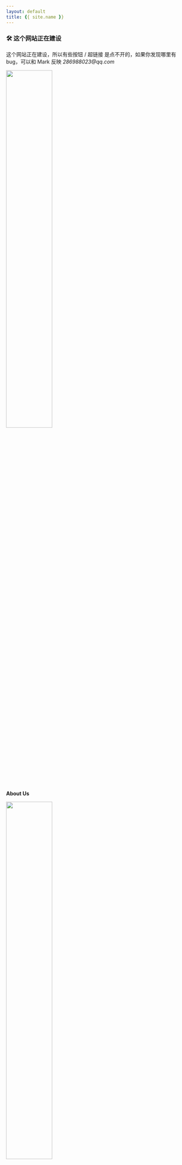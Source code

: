 ```yaml
---
layout: default
title: {{ site.name }}
---
```


<div class="info">
  <h3>🛠 这个网站正在建设</h3>
  <p>这个网站正在建设，所以有些按钮 / 超链接 是点不开的，如果你发现哪里有bug，可以和 Mark 反映 <em>286988023@qq.com</em> </p>
</div>

<div class="card-box">
  <div class="card" onClick="window.location.href='{{ site.baseurl }}/secondary-pages/2021/01/26/About-Us.html'">
    <img src="{{ site.baseurl }}/assets/aboutUs.svg" height="50%" width="50%"/>
    <p><strong>About Us</strong></p>
  </div>

  <div class="card">
    <img src="{{ site.baseurl }}/assets/toBeginners.svg" height="50%" width="50%"/>
    <p><strong>For Beginners</strong></p>
  </div>

  <div class="card" onClick="window.location.href='{{ site.baseurl }}/secondary-pages/2021/01/26/Competitions.html'">
    <img src="{{ site.baseurl }}/assets/competition.svg" height="50%" width="50%"/>
    <p><strong>Competition</strong></p>
  </div>

  <div class="card">
    <img src="{{ site.baseurl }}/assets/bookSharing.svg" height="50%" width="50%"/>
    <p><strong>Book Sharing</strong></p>
  </div>

  <div class="card">
    <img src="{{ site.baseurl }}/assets/notes.svg" height="50%" width="50%"/>
    <p><strong>Notes</strong></p>
  </div>

  <div class="card" onClick="window.location.href='{{ site.baseurl }}/secondary-pages/2021/01/26/Schedule.html'">
    <img src="{{ site.baseurl }}/assets/meetTA.svg" height="50%" width="50%"/>
    <p><strong>Schedule</strong></p>
  </div>

  <div class="card" onClick="window.location.href='{{ site.baseurl }}/secondary-pages/2021/01/26/All-Posts.html'">
    <img src="{{ site.baseurl }}/assets/column.svg" height="50%" width="50%"/>
    <p><strong>Posts</strong></p>
  </div>
  
  <div class="card" onClick="window.location.href='{{ site.baseurl }}/secondary-pages/2021/01/26/Discussion.html'">
    <img src="{{ site.baseurl }}/assets/discuss.svg" height="50%" width="50%"/>
    <p><strong>Feedback & Discuss</strong></p>
  </div>

  <div class="card" onClick="window.location.href='{{ site.baseurl }}/secondary-pages/2021/01/26/Discussion.html'">
    <img src="{{ site.baseurl }}/assets/Links_to_others.svg" height="50%" width="50%"/>
    <p><strong>Links</strong></p>
  </div>
</div>


